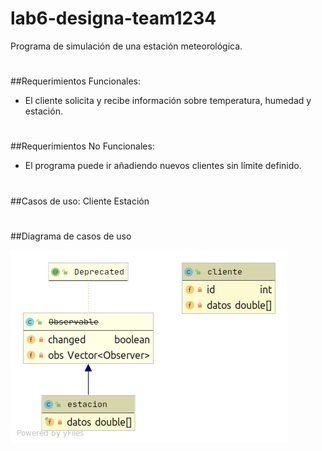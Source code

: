 # lab6-designa-team1234
Programa de simulación de una estación meteorológica.
#
##Requerimientos Funcionales:
- El cliente solicita y recibe información sobre temperatura, humedad y estación.
#
##Requerimientos No Funcionales:
- El programa puede ir añadiendo nuevos clientes sin límite definido.  
#
##Casos de uso:
Cliente
Estación
#
##Diagrama de casos de uso

![Diagrama](/cliente.png)

#


